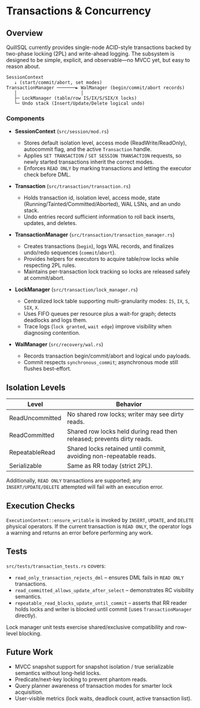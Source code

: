 # Transactions & Concurrency

## Overview

QuillSQL currently provides single-node ACID-style transactions backed by two-phase locking (2PL) and write-ahead logging. The subsystem is designed to be simple, explicit, and observable—no MVCC yet, but easy to reason about.

```
SessionContext
   ↓ (start/commit/abort, set modes)
TransactionManager ───────► WalManager (begin/commit/abort records)
   │                        │
   ├─ LockManager (table/row IS/IX/S/SIX/X locks)
   └─ Undo stack (Insert/Update/Delete logical undo)
```

### Components

- **SessionContext** (`src/session/mod.rs`)
  - Stores default isolation level, access mode (ReadWrite/ReadOnly), autocommit flag, and the active `Transaction` handle.
  - Applies `SET TRANSACTION` / `SET SESSION TRANSACTION` requests, so newly started transactions inherit the correct modes.
  - Enforces `READ ONLY` by marking transactions and letting the executor check before DML.

- **Transaction** (`src/transaction/transaction.rs`)
  - Holds transaction id, isolation level, access mode, state (Running/Tainted/Committed/Aborted), WAL LSNs, and an undo stack.
  - Undo entries record sufficient information to roll back inserts, updates, and deletes.

- **TransactionManager** (`src/transaction/transaction_manager.rs`)
  - Creates transactions (`begin`), logs WAL records, and finalizes undo/redo sequences (`commit`/`abort`).
  - Provides helpers for executors to acquire table/row locks while respecting 2PL rules.
  - Maintains per-transaction lock tracking so locks are released safely at commit/abort.

- **LockManager** (`src/transaction/lock_manager.rs`)
  - Centralized lock table supporting multi-granularity modes: `IS`, `IX`, `S`, `SIX`, `X`.
  - Uses FIFO queues per resource plus a wait-for graph; detects deadlocks and logs them.
  - Trace logs (`lock granted`, `wait edge`) improve visibility when diagnosing contention.

- **WalManager** (`src/recovery/wal.rs`)
  - Records transaction begin/commit/abort and logical undo payloads.
  - Commit respects `synchronous_commit`; asynchronous mode still flushes best-effort.

## Isolation Levels

| Level           | Behavior                                                               |
| --------------- | ---------------------------------------------------------------------- |
| ReadUncommitted | No shared row locks; writer may see dirty reads.                       |
| ReadCommitted   | Shared row locks held during read then released; prevents dirty reads. |
| RepeatableRead  | Shared locks retained until commit, avoiding non-repeatable reads.     |
| Serializable    | Same as RR today (strict 2PL).                                         |

Additionally, `READ ONLY` transactions are supported; any `INSERT/UPDATE/DELETE` attempted will fail with an execution error.

## Execution Checks

`ExecutionContext::ensure_writable` is invoked by `INSERT`, `UPDATE`, and `DELETE` physical operators. If the current transaction is `READ ONLY`, the operator logs a warning and returns an error before performing any work.

## Tests

`src/tests/transaction_tests.rs` covers:

- `read_only_transaction_rejects_dml` – ensures DML fails in `READ ONLY` transactions.
- `read_committed_allows_update_after_select` – demonstrates RC visibility semantics.
- `repeatable_read_blocks_update_until_commit` – asserts that RR reader holds locks and writer is blocked until commit (uses `TransactionManager` directly).

Lock manager unit tests exercise shared/exclusive compatibility and row-level blocking.

## Future Work

- MVCC snapshot support for snapshot isolation / true serializable semantics without long-held locks.
- Predicate/next-key locking to prevent phantom reads.
- Query planner awareness of transaction modes for smarter lock acquisition.
- User-visible metrics (lock waits, deadlock count, active transaction list).
